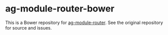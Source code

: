 ag-module-router-bower
========

This is a Bower repository for [ag-module-router](https://github.org/AppGyver/ag-module-router). See the original repository for source and issues.
